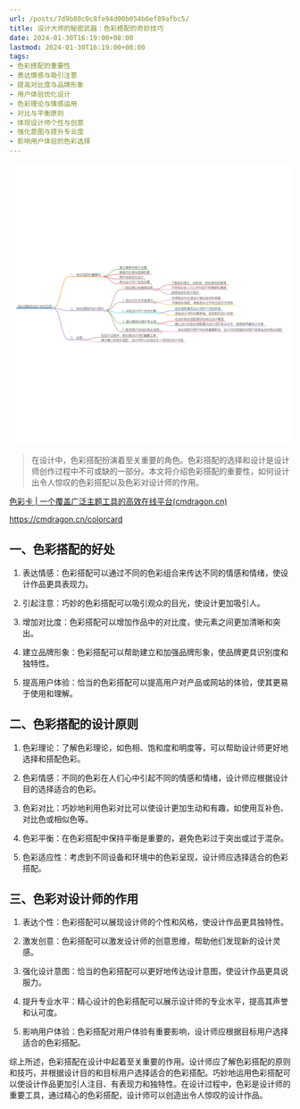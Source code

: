 ```yaml
---
url: /posts/7d9b80c0c8fe94d00b054b6ef89afbc5/
title: 设计大师的秘密武器：色彩搭配的奇妙技巧
date: 2024-01-30T16:19:00+08:00
lastmod: 2024-01-30T16:19:00+08:00
tags:
- 色彩搭配的重要性
- 表达情感与吸引注意
- 提高对比度与品牌形象
- 用户体验优化设计
- 色彩理论与情感运用
- 对比与平衡原则
- 体现设计师个性与创意
- 强化意图与提升专业度
- 影响用户体验的色彩选择
---
```


<img src="/images/2024_02_03 18_58_22.png" title="2024_02_03 18_58_22.png" alt="2024_02_03 18_58_22.png"/>

> 在设计中，色彩搭配扮演着至关重要的角色。色彩搭配的选择和设计是设计师创作过程中不可或缺的一部分。本文将介绍色彩搭配的重要性，如何设计出令人惊叹的色彩搭配以及色彩对设计师的作用。

[色彩卡 | 一个覆盖广泛主题工具的高效在线平台(cmdragon.cn)](https://cmdragon.cn/colorcard)

https://cmdragon.cn/colorcard


## 一、色彩搭配的好处

1. 表达情感：色彩搭配可以通过不同的色彩组合来传达不同的情感和情绪，使设计作品更具表现力。

2. 引起注意：巧妙的色彩搭配可以吸引观众的目光，使设计更加吸引人。

3. 增加对比度：色彩搭配可以增加作品中的对比度，使元素之间更加清晰和突出。

4. 建立品牌形象：色彩搭配可以帮助建立和加强品牌形象，使品牌更具识别度和独特性。

5. 提高用户体验：恰当的色彩搭配可以提高用户对产品或网站的体验，使其更易于使用和理解。

## 二、色彩搭配的设计原则

1. 色彩理论：了解色彩理论，如色相、饱和度和明度等，可以帮助设计师更好地选择和搭配色彩。

2. 色彩情感：不同的色彩在人们心中引起不同的情感和情绪，设计师应根据设计目的选择适合的色彩。

3. 色彩对比：巧妙地利用色彩对比可以使设计更加生动和有趣，如使用互补色、对比色或相似色等。

4. 色彩平衡：在色彩搭配中保持平衡是重要的，避免色彩过于突出或过于混杂。

5. 色彩适应性：考虑到不同设备和环境中的色彩呈现，设计师应选择适合的色彩搭配。

## 三、色彩对设计师的作用

1. 表达个性：色彩搭配可以展现设计师的个性和风格，使设计作品更具独特性。

2. 激发创意：色彩搭配可以激发设计师的创意思维，帮助他们发现新的设计灵感。

3. 强化设计意图：恰当的色彩搭配可以更好地传达设计意图，使设计作品更具说服力。

4. 提升专业水平：精心设计的色彩搭配可以展示设计师的专业水平，提高其声誉和认可度。

5. 影响用户体验：色彩搭配对用户体验有重要影响，设计师应根据目标用户选择适合的色彩搭配。

综上所述，色彩搭配在设计中起着至关重要的作用。设计师应了解色彩搭配的原则和技巧，并根据设计目的和目标用户选择适合的色彩搭配。巧妙地运用色彩搭配可以使设计作品更加引人注目、有表现力和独特性。在设计过程中，色彩是设计师的重要工具，通过精心的色彩搭配，设计师可以创造出令人惊叹的设计作品。

